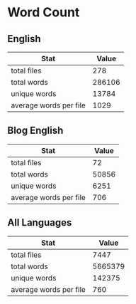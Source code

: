 # Word Count

## English

Stat | Value
---- | -----
total files | 278
total words | 286106
unique words | 13784
average words per file | 1029

## Blog English

Stat | Value
---- | -----
total files | 72
total words | 50856
unique words | 6251
average words per file | 706

## All Languages

Stat | Value
---- | -----
total files | 7447
total words | 5665379
unique words | 142375
average words per file | 760
